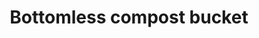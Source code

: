 ---
layout: item
title: Bottomless compost bucket
item-id: 22994
datatable: true
id: 22994
name: "Bottomless compost bucket"
members: true
lowalch: 18000
highalch: 27000
examine: "It's a bucket that can hold a lot of compost at once."
monsters:
  - id: 8583
    name: "Hespori"
    members: true
    combat_level: 284
    wiki_url: "https://oldschool.runescape.wiki/w/Hespori"
    drops:
      - quantity: "1"
        rarity: 0.02857142857142857
    image: "https://oldschool.runescape.wiki/images/e/ed/Hespori.png?cd901"
---